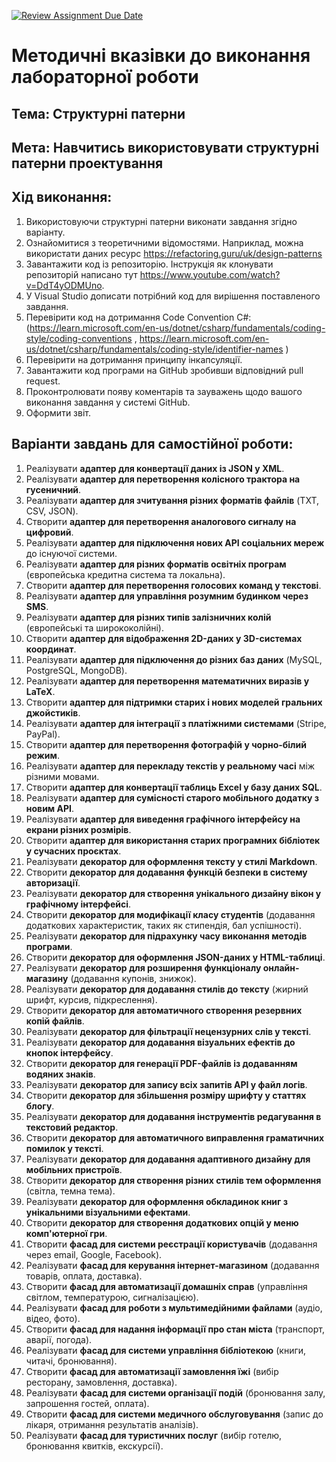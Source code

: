 [![Review Assignment Due Date](https://classroom.github.com/assets/deadline-readme-button-22041afd0340ce965d47ae6ef1cefeee28c7c493a6346c4f15d667ab976d596c.svg)](https://classroom.github.com/a/3CPITsVn)
# Методичні вказівки до виконання лабораторної роботи
## Тема: Структурні патерни
## Мета: Навчитись використовувати структурні патерни проектування

## Хід виконання:
1.	Використовуючи структурні патерни виконати завдання згідно варіанту.
2.	Ознайомитися з теоретичними відомостями. Наприклад, можна використати даних ресурс https://refactoring.guru/uk/design-patterns 
3.	Завантажити код із репозиторію. Інструкція як клонувати репозиторій написано тут https://www.youtube.com/watch?v=DdT4yODMUno.
4.	У Visual Studio дописати потрібний код для вирішення поставленого завдання. 
5.	Перевірити код на дотримання Code Convention C#:
 (https://learn.microsoft.com/en-us/dotnet/csharp/fundamentals/coding-style/coding-conventions , https://learn.microsoft.com/en-us/dotnet/csharp/fundamentals/coding-style/identifier-names )
6.	Перевірити на дотримання принципу інкапсуляції.
7.	Завантажити код програми на GitHub зробивши відповідний pull request.
8.	Проконтролювати появу коментарів та зауважень щодо вашого виконання завдання у системі GitHub.
9.	Оформити звіт.

   
## Варіанти завдань для самостійної роботи:
1. Реалізувати **адаптер для конвертації даних із JSON у XML**.
2. Реалізувати **адаптер для перетворення колісного трактора на гусеничний**.
3. Реалізувати **адаптер для зчитування різних форматів файлів** (TXT, CSV, JSON).
4. Створити **адаптер для перетворення аналогового сигналу на цифровий**.
5. Реалізувати **адаптер для підключення нових API соціальних мереж** до існуючої системи.
6. Реалізувати **адаптер для різних форматів освітніх програм** (європейська кредитна система та локальна).
7. Створити **адаптер для перетворення голосових команд у текстові**.
8. Реалізувати **адаптер для управління розумним будинком через SMS**.
9. Реалізувати **адаптер для різних типів залізничних колій** (європейські та ширококолійні).
10. Створити **адаптер для відображення 2D-даних у 3D-системах координат**.
11. Реалізувати **адаптер для підключення до різних баз даних** (MySQL, PostgreSQL, MongoDB).
12. Реалізувати **адаптер для перетворення математичних виразів у LaTeX**.
13. Створити **адаптер для підтримки старих і нових моделей гральних джойстиків**.
14. Реалізувати **адаптер для інтеграції з платіжними системами** (Stripe, PayPal).
15. Створити **адаптер для перетворення фотографій у чорно-білий режим**.
16. Реалізувати **адаптер для перекладу текстів у реальному часі** між різними мовами.
17. Створити **адаптер для конвертації таблиць Excel у базу даних SQL**.
18. Реалізувати **адаптер для сумісності старого мобільного додатку з новим API**.
19. Реалізувати **адаптер для виведення графічного інтерфейсу на екрани різних розмірів**.
20. Створити **адаптер для використання старих програмних бібліотек у сучасних проєктах**.
21. Реалізувати **декоратор для оформлення тексту у стилі Markdown**.
22. Створити **декоратор для додавання функцій безпеки в систему авторизації**.
23. Реалізувати **декоратор для створення унікального дизайну вікон у графічному інтерфейсі**.
24. Створити **декоратор для модифікації класу студентів** (додавання додаткових характеристик, таких як стипендія, бал успішності).
25. Реалізувати **декоратор для підрахунку часу виконання методів програми**.
26. Створити **декоратор для оформлення JSON-даних у HTML-таблиці**.
27. Реалізувати **декоратор для розширення функціоналу онлайн-магазину** (додавання купонів, знижок).
28. Реалізувати **декоратор для додавання стилів до тексту** (жирний шрифт, курсив, підкреслення).
29. Створити **декоратор для автоматичного створення резервних копій файлів**.
30. Реалізувати **декоратор для фільтрації нецензурних слів у тексті**.
31. Реалізувати **декоратор для додавання візуальних ефектів до кнопок інтерфейсу**.
32. Створити **декоратор для генерації PDF-файлів із додаванням водяних знаків**.
33. Реалізувати **декоратор для запису всіх запитів API у файл логів**.
34. Створити **декоратор для збільшення розміру шрифту у статтях блогу**.
35. Реалізувати **декоратор для додавання інструментів редагування в текстовий редактор**.
36. Створити **декоратор для автоматичного виправлення граматичних помилок у тексті**.
37. Реалізувати **декоратор для додавання адаптивного дизайну для мобільних пристроїв**.
38. Створити **декоратор для створення різних стилів тем оформлення** (світла, темна тема).
39. Реалізувати **декоратор для оформлення обкладинок книг з унікальними візуальними ефектами**.
40. Створити **декоратор для створення додаткових опцій у меню комп'ютерної гри**.
41. Створити **фасад для системи реєстрації користувачів** (додавання через email, Google, Facebook).
42. Реалізувати **фасад для керування інтернет-магазином** (додавання товарів, оплата, доставка).
43. Створити **фасад для автоматизації домашніх справ** (управління світлом, температурою, сигналізацією).
44. Реалізувати **фасад для роботи з мультимедійними файлами** (аудіо, відео, фото).
45. Створити **фасад для надання інформації про стан міста** (транспорт, аварії, погода).
46. Реалізувати **фасад для системи управління бібліотекою** (книги, читачі, бронювання).
47. Створити **фасад для автоматизації замовлення їжі** (вибір ресторану, замовлення, доставка).
48. Реалізувати **фасад для системи організації подій** (бронювання залу, запрошення гостей, оплата).
49. Створити **фасад для системи медичного обслуговування** (запис до лікаря, отримання результатів аналізів).
50. Реалізувати **фасад для туристичних послуг** (вибір готелю, бронювання квитків, екскурсії).
